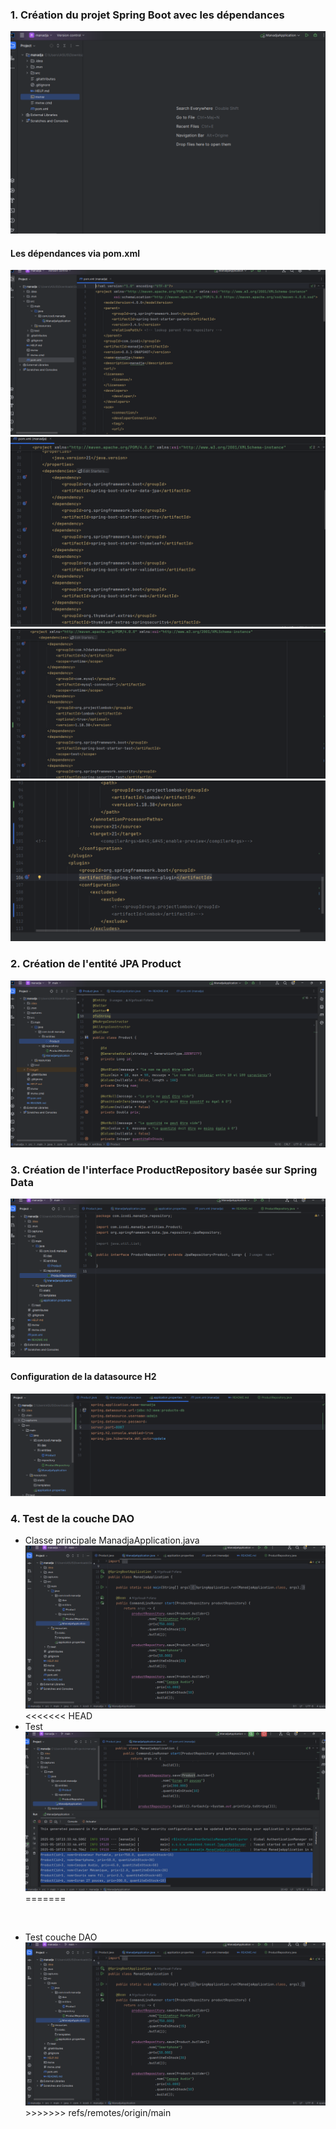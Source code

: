 <h3>1. Création du projet Spring Boot avec les dépendances</h3>
<img src="captures/InitializeProject.png">
<br/>

<h4>Les dépendances via pom.xml</h4>
<img src="captures/pomXML01.png">
<br/>
<img src="captures/pomXML02.png">
<br/>
<img src="captures/pomXML03.png">
<br/>
<img src="captures/pomXML04.png">
<br/>
<h3>2. Création de l'entité JPA Product</h3>
<img src="captures/JPAProduct.png">
<br/>
<h3>3. Création de l'interface ProductRepository basée sur Spring Data</h3>
<img src="captures/ProductRepository.png">
<br/>
<h4>Configuration de la datasource H2</h4>
<img src="captures/application-properties.png">
<br/>
<h3>4. Test de la couche DAO</h3>
<ul>
<li>Classe principale ManadjaApplication.java</li>
<img src="captures/TestDao.png">
<<<<<<< HEAD
<li>Test</li>
<img src="captures/Test.png">
=======
</ul>
<br/>
<ul>
<li>Test couche DAO</li>
<img src="captures/TestDao.png">
>>>>>>> refs/remotes/origin/main
</ul>
